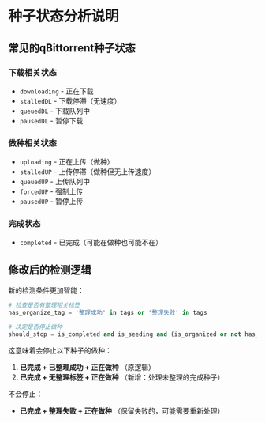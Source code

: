 # 种子状态分析说明

## 常见的qBittorrent种子状态

### 下载相关状态
- `downloading` - 正在下载
- `stalledDL` - 下载停滞（无速度）
- `queuedDL` - 下载队列中
- `pausedDL` - 暂停下载

### 做种相关状态  
- `uploading` - 正在上传（做种）
- `stalledUP` - 上传停滞（做种但无上传速度）
- `queuedUP` - 上传队列中
- `forcedUP` - 强制上传
- `pausedUP` - 暂停上传

### 完成状态
- `completed` - 已完成（可能在做种也可能不在）

## 修改后的检测逻辑

新的检测条件更加智能：
```python
# 检查是否有整理相关标签
has_organize_tag = '整理成功' in tags or '整理失败' in tags

# 决定是否停止做种
should_stop = is_completed and is_seeding and (is_organized or not has_organize_tag)
```

这意味着会停止以下种子的做种：
1. **已完成 + 已整理成功 + 正在做种** （原逻辑）
2. **已完成 + 无整理标签 + 正在做种** （新增：处理未整理的完成种子）

不会停止：
- **已完成 + 整理失败 + 正在做种** （保留失败的，可能需要重新处理）